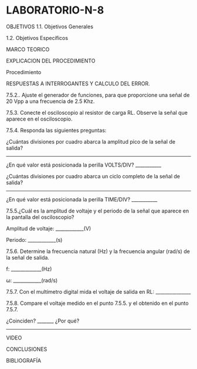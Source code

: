 # LABORATORIO-N-8
OBJETIVOS
1.1. Objetivos Generales

1.2. Objetivos Específicos

MARCO TEORICO

EXPLICACION DEL PROCEDIMIENTO

 Procedimiento
 
 RESPUESTAS A INTERROGANTES Y CALCULO DEL ERROR.
 
 7.5.2.. Ajuste el generador de funciones, para que proporcione una señal de 20 Vpp a
una frecuencia de 2.5 Khz.


7.5.3. Conecte el osciloscopio al resistor de carga RL. Observe la señal que aparece en
el osciloscopio.


7.5.4. Responda las siguientes preguntas:


¿Cuántas divisiones por cuadro abarca la amplitud pico de la señal de salida?
___________


¿En qué valor está posicionada la perilla VOLTS/DIV? ___________


¿Cuántas divisiones por cuadro abarca un ciclo completo de la señal de salida?
__________


¿En qué valor está posicionada la perilla TIME/DIV? ___________


7.5.5.¿Cuál es la amplitud de voltaje y el periodo de la señal que aparece en la pantalla
del osciloscopio?


Amplitud de voltaje: ____________(V)


Periodo: ____________(s)


7.5.6. Determine la frecuencia natural (Hz) y la frecuencia angular (rad/s) de la señal de
salida.


f: _____________(Hz)


ω: ____________(rad/s)


7.5.7. Con el multímetro digital mida el voltaje de salida en RL: _______________


7.5.8. Compare el voltaje medido en el punto 7.5.5. y el obtenido en el punto 7.5.7.


¿Coinciden? _______ ¿Por qué?


_____________________________________
 
 VIDEO
 
 CONCLUSIONES
 
 BIBLIOGRAFÍA
